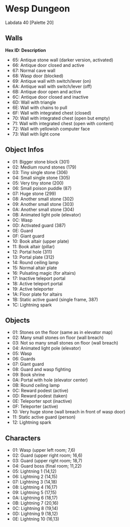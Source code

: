 # Wesp Dungeon

Labdata 40 [Palette 20]


## Walls

**Hex ID: Description**

- 65: Antique stone wall (darker version, activated)
- 66: Antique door closed and active
- 67: Normal cave wall
- 68: Wasp door (blocked)
- 69: Antique wall with switch/lever (on)
- 6A: Antique wall with switch/lever (off)
- 6B: Antique door open and active
- 6C: Antique door closed and inactive
- 6D: Wall with triangle
- 6E: Wall with chains to pull
- 6F: Wall with integrated chest (closed)
- 70: Wall with integrated chest (open but empty)
- 71: Wall with integrated chest (open with content)
- 72: Wall with yellowish computer face
- 73: Wall with light cone


## Object Infos

- 01: Bigger stone block (301)
- 02: Medium round stones (179)
- 03: Tiny single stone (306)
- 04: Small single stone (305)
- 05: Very tiny stone (200)
- 06: Small poison puddle (87)
- 07: Huge stone (299)
- 08: Another small stone (302)
- 09: Another small stone (303)
- 0A: Another small stone (304)
- 0B: Animated light pole (elevator)
- 0C: Wasp
- 0D: Activated guard (387)
- 0E: Guard
- 0F: Giant guard
- 10: Book altair (upper plate)
- 11: Book altair (pillar)
- 12: Portal hole (311)
- 13: Portal plate (312)
- 14: Round ceiling lamp
- 15: Normal altair plate
- 16: Pulsating magic (for altairs)
- 17: Inactive teleport portal
- 18: Active teleport portal
- 19: Active teleporter
- 1A: Floor plate for altairs
- 1B: Static active guard (single frame, 387)
- 1C: Lightning spark


## Objects

- 01: Stones on the floor (same as in elevator map)
- 02: Many small stones on floor (wall breach)
- 03: Not so many small stones on floor (wall breach)
- 04: Animated light pole (elevator)
- 05: Wasp
- 06: Guards
- 07: Giant guard
- 08: Guard and wasp fighting
- 09: Book shrine
- 0A: Portal with hole (elevator center)
- 0B: Round ceiling lamp
- 0C: Reward podest (active)
- 0D: Reward podest (taken)
- 0E: Teleporter spot (inactive)
- 0F: Teleporter (active)
- 10: Very huge stone (wall breach in front of wasp door)
- 11: Static active guard (person)
- 12: Lightning spark


## Characters

- 01: Wasp (upper left room; 7,6)
- 02: Guard (upper right room; 16,6)
- 03: Guard (upper right room; 18,7)
- 04: Guard boss (final room; 11,22)
- 05: Lightning 1 (14,12)
- 06: Lightning 2 (14,15)
- 07: Lightning 3 (14,18)
- 08: Lightning 4 (16,17)
- 09: Lightning 5 (17,15)
- 0A: Lightning 6 (18,17)
- 0B: Lightning 7 (20,16)
- 0C: Lightning 8 (19,14)
- 0D: Lightning 9 (18,12)
- 0E: Lightning 10 (16,13)
